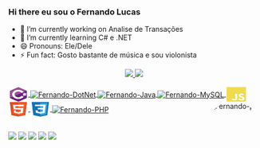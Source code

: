 ### Hi there eu sou o Fernando Lucas

- 🔭 I’m currently working on Analise de Transações
- 🌱 I’m currently learning C# e .NET
- 😄 Pronouns: Ele/Dele
- ⚡ Fun fact: Gosto bastante de música e sou violonista 

<div align="center">
  <a href="https://github.com/fernandoLuc4s">
  <img height="145em" src="https://github-readme-stats.vercel.app/api?username=fernandoLuc4s&show_icons=true&theme=cobalt&include_all_commits=true&count_private=true"/>
  <img height="145em"  src="https://github-readme-stats.vercel.app/api/top-langs/?username=fernandoLuc4s&layout=compact&langs_count=7&theme=cobalt"/>
</div>
  <div style="display: inline_block"><br>
  <img align="center" alt="Fernando-Csharp" height="30" width="40" src="https://raw.githubusercontent.com/devicons/devicon/master/icons/csharp/csharp-original.svg">
  <img align="center" alt="Fernando-DotNet" height="30" width="40" src="https://cdn.jsdelivr.net/gh/devicons/devicon/icons/dotnetcore/dotnetcore-original.svg">
  <img align="center" alt="Fernando-Java" height="30" width="40" src="https://cdn.jsdelivr.net/gh/devicons/devicon/icons/java/java-plain-wordmark.svg">
  <img align="center" alt="Fernando-MySQL" height="30" width="40" src="https://cdn.jsdelivr.net/gh/devicons/devicon/icons/mysql/mysql-original-wordmark.svg">
  <img align="center" alt="Fernando-Js" height="30" width="40" src="https://raw.githubusercontent.com/devicons/devicon/master/icons/javascript/javascript-plain.svg">
  <img align="center" alt="Fernando-HTML" height="30" width="40" src="https://raw.githubusercontent.com/devicons/devicon/master/icons/html5/html5-original.svg">
  <img align="center" alt="Fernando-CSS" height="30" width="40" src="https://raw.githubusercontent.com/devicons/devicon/master/icons/css3/css3-original.svg">
    <img align="center" alt="Fernando-PHP" height="30" width="40" src="https://cdn.jsdelivr.net/gh/devicons/devicon/icons/php/php-original.svg">
 
  <img align="right" alt="Fernando-pic" height="150" style="border-radius:50px;" src="https://cdn.discordapp.com/attachments/898042245142413345/898045598572372049/dormrm.gif">
</div>
  
  ##
 
<div>
  <a href="https://www.instagram.com/fern4ndo.lucas/" target="_blank"><img src="https://img.shields.io/badge/-Instagram-%23E4405F?style=for-the-badge&logo=instagram&logoColor=white" target="_blank"></a>
 <a href="https://discord.gg/ZuMecGMv" target="_blank"><img src="https://img.shields.io/badge/Discord-7289DA?style=for-the-badge&logo=discord&logoColor=white" target="_blank"></a>
  <a href = "mailto:fernandolucas2002@gmail.com"><img src="https://img.shields.io/badge/-Gmail-%23333?style=for-the-badge&logo=gmail&logoColor=white" target="_blank"></a>
   <a href = "https://wa.me/qr/UMV3IJOMZ74RP1"><img src="https://img.shields.io/badge/WhatsApp-25D366?style=for-the-badge&logo=whatsapp&logoColor=white" target="_blank"></a>
  <a href="https://www.linkedin.com/in/fernando-lucas-6618261b7/" target="_blank"><img src="https://img.shields.io/badge/-LinkedIn-%230077B5?style=for-the-badge&logo=linkedin&logoColor=white" target="_blank"></a> 
  

  
</div>  

